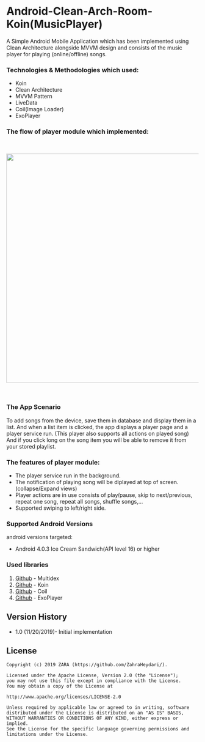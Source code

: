 # Android-Clean-Arch-Room-Koin(MusicPlayer)

A Simple Android Mobile Application which has been implemented using Clean Architecture alongside MVVM design
and consists of the music player for playing (online/offline) songs.


### Technologies & Methodologies which used:

- Koin
- Clean Architecture
- MVVM Pattern
- LiveData
- Coil(Image Loader)
- ExoPlayer


### The flow of player module which implemented:

<br>
<p align="center">
  <img src="https://github.com/ZahraHeydari/MusicPlayer/blob/master/diagram.png" width="600"/>
</p>
<br>


### The App Scenario

To add songs from the device, save them in database and display them in a list. And when a list item
is clicked, the app displays a player page and a player service run. (This player also supports all actions on played song)
And if you click long on the song item you will be able to remove it from your stored playlist.


### The features of player module:

- The player service run in the background.
- The notification of playing song will be diplayed at top of screen. (collapse/Expand views)
- Player actions are in use consists of play/pause, skip to next/previous, repeat one song, repeat all songs,
shuffle songs,...
- Supported swiping to left/right side.


### Supported Android Versions

android versions targeted:

- Android 4.0.3 Ice Cream Sandwich(API level 16) or higher


### Used libraries

1. [Github](https://github.com/casidiablo/multidex) - Multidex
2. [Github](https://github.com/InsertKoinIO/koin) - Koin
3. [Github](https://github.com/coil-kt/coil) - Coil
4. [Github](https://github.com/google/ExoPlayer) - ExoPlayer


## Version History

* 1.0 (11/20/2019)- Initial implementation


## License

```
Copyright (c) 2019 ZARA (https://github.com/ZahraHeydari/).

Licensed under the Apache License, Version 2.0 (the "License");
you may not use this file except in compliance with the License.
You may obtain a copy of the License at

http://www.apache.org/licenses/LICENSE-2.0

Unless required by applicable law or agreed to in writing, software
distributed under the License is distributed on an "AS IS" BASIS,
WITHOUT WARRANTIES OR CONDITIONS OF ANY KIND, either express or implied.
See the License for the specific language governing permissions and
limitations under the License.
```

